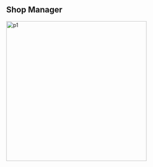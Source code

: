## Shop Manager

<img width="374" alt="p1" src="https://user-images.githubusercontent.com/75737810/125615206-13beef9f-10c1-45cf-9129-122c95b217ff.png">
